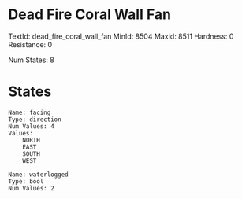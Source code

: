 # Dead Fire Coral Wall Fan
TextId: dead_fire_coral_wall_fan
MinId: 8504
MaxId: 8511
Hardness: 0
Resistance: 0

Num States: 8
# States
```
Name: facing
Type: direction
Num Values: 4
Values:
    NORTH
    EAST
    SOUTH
    WEST

Name: waterlogged
Type: bool
Num Values: 2
```